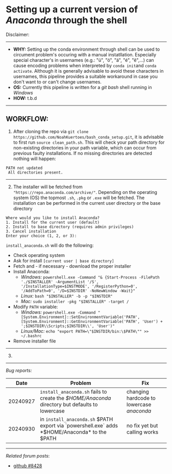 # __Setting up a current version of *Anaconda* through the shell__

Disclaimer:

---

- **WHY:** Setting up the conda environment through shell can be used to circument problem's occuring with a manual instatllation. Especially special character's in usernames (e.g.: "ü", "ö", "ä", "é", "ê",...) can cause encoding problems when interpreted by `conda init`and `conda activate`. Although it is generally advisable to avoid these characters in usernames, this pipeline provides a suitable workaround in case you don't want to or can't change usernames.
- **OS:** Currently this pipeline is written for a *git bash* shell running in *Windows*
- **HOW:** t.b.d


---

## __WORKFLOW:__

 1. After cloning the repo via `git clone https://github.com/NoahKuertoes/bash_conda_setup.git`, it is advisable to first run `source clean_path.sh`. This will check your path directory for non-existing directories in your path variable, which can occur from previous faulty installations. If no missing directories are detected nothing will happen:

```
PATH not updated
 All directories present.
```

---
 
 2. The installer will be fetched from `"https://repo.anaconda.com/archive/"`. Depending on the operating system (OS) the topmost `.sh`, `.pkg` or `.exe` will be fetched. The installation can   be performed in the current user directory or the base directory
```
Where would you like to install Anaconda?
1. Install for the current user (default)
2. Install to base directory (requires admin privileges)
3. Cancel installation
Enter your choice (1, 2, or 3):
```

 `install_anaconda.sh` will do the following:

- Check operating system
- Ask for install `[current user | base directory]`
- Fetch and - if necessary - download the proper installer
- Install Anaconda:
  - *Windows:* `powershell.exe -Command "& {Start-Process -FilePath './$INSTALLER' -ArgumentList '/S', '/InstallationType=$INSTMODE', '/RegisterPython=0', '/AddToPath=0', '/D=$INSTDIR' -NoNewWindow -Wait}"`
  - *Linux:* `bash "$INSTALLER" -b -p "$INSTDIR"`
  - *Mac:* `sudo installer -pkg "$INSTALLER" -target /`
- Modify `PATH` variable:
  - *Windows:* `powershell.exe -Command "[System.Environment]::SetEnvironmentVariable('PATH', [System.Environment]::GetEnvironmentVariable('PATH', 'User') + ';$INSTDIR\\Scripts;$INSTDIR\\', 'User')"`
  - *Linux/Mac:* `echo "export PATH=\"$INSTDIR/bin:\$PATH\"" >> ~/.bashrc`
- Remove installer file

---

 3. 

---

_Bug reports:_

|Date|Problem|Fix|
|---|---|---|
| 20240927 | `install_anaconda.sh` fails to create the *$HOME/Anaconda* directory but defaults to lowercase | changing hardcode to lowercase *anaconda* |
| 20240930 | in `install_anaconda.sh` $PATH export via `powershell.exe` adds *$HOME/Anaconda* to the $PATH | no fix yet but calling works | 

---

_Related forum posts_:

- [github #8428](https://github.com/conda/conda/issues/8428)



